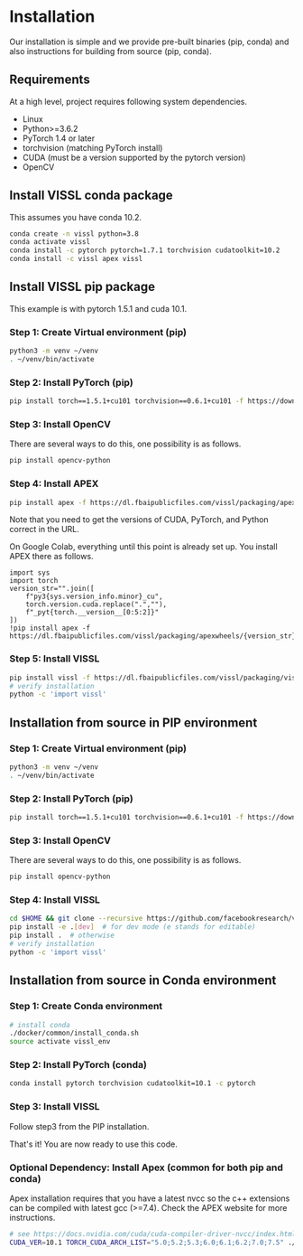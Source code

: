 # Installation

Our installation is simple and we provide pre-built binaries (pip, conda) and also instructions for building from source (pip, conda).

## Requirements

At a high level, project requires following system dependencies.

- Linux
- Python>=3.6.2
- PyTorch 1.4 or later
- torchvision (matching PyTorch install)
- CUDA (must be a version supported by the pytorch version)
- OpenCV

## Install VISSL conda package

This assumes you have conda 10.2.

```bash
conda create -n vissl python=3.8
conda activate vissl
conda install -c pytorch pytorch=1.7.1 torchvision cudatoolkit=10.2
conda install -c vissl apex vissl
```

## Install VISSL pip package

This example is with pytorch 1.5.1 and cuda 10.1.

### Step 1: Create Virtual environment (pip)
```bash
python3 -m venv ~/venv
. ~/venv/bin/activate
```

### Step 2: Install PyTorch (pip)
```bash
pip install torch==1.5.1+cu101 torchvision==0.6.1+cu101 -f https://download.pytorch.org/whl/torch_stable.html
```

### Step 3: Install OpenCV
There are several ways to do this, one possibility is as follows.

```bash
pip install opencv-python
```

### Step 4: Install APEX

```bash
pip install apex -f https://dl.fbaipublicfiles.com/vissl/packaging/apexwheels/py38_cu101_pyt151/download.html
```
Note that you need to get the versions of CUDA, PyTorch, and Python correct in the URL.

On Google Colab, everything until this point is already set up.
You install APEX there as follows.
```
import sys
import torch
version_str="".join([
    f"py3{sys.version_info.minor}_cu",
    torch.version.cuda.replace(".",""),
    f"_pyt{torch.__version__[0:5:2]}"
])
!pip install apex -f https://dl.fbaipublicfiles.com/vissl/packaging/apexwheels/{version_str}/download.html
```

### Step 5: Install VISSL

```bash
pip install vissl -f https://dl.fbaipublicfiles.com/vissl/packaging/visslwheels/download.html
# verify installation
python -c 'import vissl'
```

## Installation from source in PIP environment

### Step 1: Create Virtual environment (pip)
```bash
python3 -m venv ~/venv
. ~/venv/bin/activate
```

### Step 2: Install PyTorch (pip)
```bash
pip install torch==1.5.1+cu101 torchvision==0.6.1+cu101 -f https://download.pytorch.org/whl/torch_stable.html
```

### Step 3: Install OpenCV
There are several ways to do this, one possibility is as follows.

```bash
pip install opencv-python
```

### Step 4: Install VISSL

```bash
cd $HOME && git clone --recursive https://github.com/facebookresearch/vissl.git && cd $HOME/vissl/
pip install -e .[dev]  # for dev mode (e stands for editable)
pip install .  # otherwise
# verify installation
python -c 'import vissl'
```

## Installation from source in Conda environment

### Step 1: Create Conda environment

```bash
# install conda
./docker/common/install_conda.sh
source activate vissl_env
```

### Step 2: Install PyTorch (conda)

```bash
conda install pytorch torchvision cudatoolkit=10.1 -c pytorch
```

### Step 3: Install VISSL
Follow step3 from the PIP installation.

That's it! You are now ready to use this code.

### Optional Dependency: Install Apex (common for both pip and conda)

Apex installation requires that you have a latest nvcc so the c++ extensions can be compiled with latest gcc (>=7.4). Check the APEX website for more instructions.

```bash
# see https://docs.nvidia.com/cuda/cuda-compiler-driver-nvcc/index.html#virtual-architecture-feature-list to select cuda architecture you want to build
CUDA_VER=10.1 TORCH_CUDA_ARCH_LIST="5.0;5.2;5.3;6.0;6.1;6.2;7.0;7.5" ./docker/common/install_apex.sh
```
